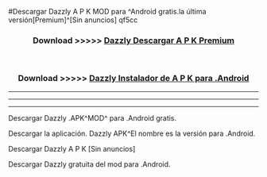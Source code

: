 #Descargar Dazzly  A P K MOD para ^Android gratis.la última versión[Premium]^[Sin anuncios] qf5cc



<div align="center">
<h3>Download >>>>> <a href="https://es-web.web.app/?es= Dazzly ">Dazzly  Descargar A P K Premium</a></h3><br>

<h3>Download >>>>> <a href="https://es-web.web.app/?es= Dazzly ">Dazzly  Instalador de A P K para .Android</a></h3>
</div>


----------------------------------------------------------

----------------------------------------------------------

----------------------------------------------------------

Descargar Dazzly  .APK^MOD^ para .Android gratis.

Descargar la aplicación. Dazzly  APK^El nombre es la versión para .Android.

Descargar Dazzly  A P K [Sin anuncios]

Descargar Dazzly  gratuita del mod para .Android.